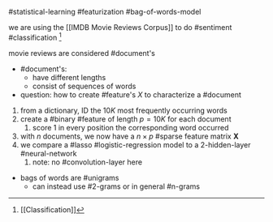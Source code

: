 #statistical-learning #featurization #bag-of-words-model

we are using the [[IMDB Movie Reviews Corpus]] to do #sentiment #classification [^1]

movie reviews are considered #document's
- #document's:
	- have different lengths
	- consist of sequences of words
- question: how to create #feature's $X$ to characterize a #document

1. from a dictionary, ID the $10K$ most frequently occurring words
2. create a #binary #feature of length $p=10K$ for each document
	1. score 1 in every position the corresponding word occurred
3. with $n$ documents, we now have a $n\times p$ #sparse feature matrix $\mathbf{X}$
4. we compare a #lasso #logistic-regression model to a 2-hidden-layer #neural-network 
	1. note: no #convolution-layer here

- bags of words are #unigrams 
	- can instead use #2-grams or in general #n-grams

[^1]: [[Classification]]